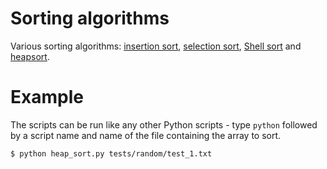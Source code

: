 # Sorting algorithms

Various sorting algorithms: [insertion sort](https://en.wikipedia.org/wiki/Insertion_sort), [selection sort](https://en.wikipedia.org/wiki/Selection_sort), [Shell sort](https://en.wikipedia.org/wiki/Shellsort) and [heapsort](https://en.wikipedia.org/wiki/Heapsort).

# Example

The scripts can be run like any other Python scripts - type `python` followed by a script name and name of the file containing the array to sort.

~~~
$ python heap_sort.py tests/random/test_1.txt
~~~
